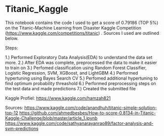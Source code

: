 # Titanic_Kaggle
This notebook contains the code I used to get a score of 0.79186 (TOP 5%) on the Titanic-Machine Learning from Disaster Kaggle Competition (https://www.kaggle.com/competitions/titanic) . Sources I used are outlined below. 

Steps:

1.) Performed Exploratory Data Analysis(EDA) to understand the data set more.
2.) After EDA was complete, preprocessed the data to make it easier to train on
3.) Perfomed classification using Random Forest Classifier, Logistic Regression, SVM, XGBoost, and LightGBM
4.) Performed hypertuning using Bayes Search CV
5.) Perfomed additional hypertuning to find optimum probability threashold
6.) Performed preprocessing steps on the test data and made predictions
7.) Created the submitted file

Kaggle Profiel: https://www.kaggle.com/hamzah821

Sources:
https://www.kaggle.com/code/anandhuh/titanic-simple-solution-top-12 
https://github.com/ahmedbesbes/How-to-score-0.8134-in-Titanic-Kaggle-Challenge/blob/master/article_1.ipynb
https://www.kaggle.com/code/sathyanarayanrao89/factor-analysis-and-svm-predictions
